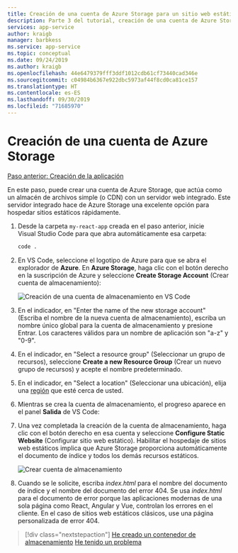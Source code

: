 ```yaml
---
title: Creación de una cuenta de Azure Storage para un sitio web estático de Node.js desde Visual Studio Code
description: Parte 3 del tutorial, creación de una cuenta de Azure Storage
services: app-service
author: kraigb
manager: barbkess
ms.service: app-service
ms.topic: conceptual
ms.date: 09/24/2019
ms.author: kraigb
ms.openlocfilehash: 44e6479379fff3ddf1012cdb61cf73440cad346e
ms.sourcegitcommit: c04984b6367e922dbc5973af44f8cd0ca81ce157
ms.translationtype: HT
ms.contentlocale: es-ES
ms.lasthandoff: 09/30/2019
ms.locfileid: "71685970"
---
```

# <a name="create-an-azure-storage-account"></a>Creación de una cuenta de Azure Storage

[Paso anterior: Creación de la aplicación](tutorial-vscode-static-website-node-02.md)

En este paso, puede crear una cuenta de Azure Storage, que actúa como un almacén de archivos simple (o CDN) con un servidor web integrado. Este servidor integrado hace de Azure Storage una excelente opción para hospedar sitios estáticos rápidamente.

1. Desde la carpeta `my-react-app` creada en el paso anterior, inicie Visual Studio Code para que abra automáticamente esa carpeta:

    ```bash
    code .
    ```

1. En VS Code, seleccione el logotipo de Azure para que se abra el explorador de **Azure**. En **Azure Storage**, haga clic con el botón derecho en la suscripción de Azure y seleccione **Create Storage Account** (Crear cuenta de almacenamiento):

    ![Creación de una cuenta de almacenamiento en VS Code](media/static-website/create-storage-account.png)

1. En el indicador, en "Enter the name of the new storage account" (Escriba el nombre de la nueva cuenta de almacenamiento), escriba un nombre único global para la cuenta de almacenamiento y presione Entrar. Los caracteres válidos para un nombre de aplicación son "a-z" y "0-9".

1. En el indicador, en "Select a resource group" (Seleccionar un grupo de recursos), seleccione **Create a new Resource Group** (Crear un nuevo grupo de recursos) y acepte el nombre predeterminado.

1. En el indicador, en "Select a location" (Seleccionar una ubicación), elija una [región](https://azure.microsoft.com/regions/) que esté cerca de usted.

1. Mientras se crea la cuenta de almacenamiento, el progreso aparece en el panel **Salida** de VS Code:

1. Una vez completada la creación de la cuenta de almacenamiento, haga clic con el botón derecho en esa cuenta y seleccione **Configure Static Website** (Configurar sitio web estático). Habilitar el hospedaje de sitios web estáticos implica que Azure Storage proporciona automáticamente el documento de índice y todos los demás recursos estáticos.

    ![Crear cuenta de almacenamiento](media/static-website/configure-static-website.png)

1. Cuando se le solicite, escriba *index.html* para el nombre del documento de índice y el nombre del documento del error 404. Se usa *index.html* para el documento de error porque las aplicaciones modernas de una sola página como React, Angular y Vue, controlan los errores en el cliente. En el caso de sitios web estáticos clásicos, use una página personalizada de error 404.

> [!div class="nextstepaction"]
> [He creado un contenedor de almacenamiento](tutorial-vscode-static-website-node-04.md) [He tenido un problema](https://www.research.net/r/PWZWZ52?tutorial=node-deployment-staticwebsite&step=create-storage)
